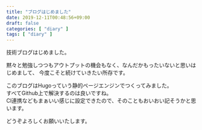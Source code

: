 ```yaml
---
title: "ブログはじめました"
date: 2019-12-11T00:48:56+09:00
draft: false
categories: [ "diary" ]
tags: [ "diary" ]
---
```

技術ブログはじめました。

黙々と勉強しつつもアウトプットの機会もなく、なんだかもったいないと思いはじめまして、
今度こそと続けていきたい所存です。

このブログはHugoっていう静的ページエンジンでつくってみました。  
すべてGithub上で解決するのは良いですね。  
CI連携などもまぁいい感じに設定できたので、そのこともおいおい記そうかと思います。

どうぞよろしくお願いいたします。

